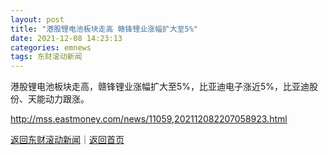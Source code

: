 ```yaml
---
layout: post
title: "港股锂电池板块走高 赣锋锂业涨幅扩大至5%"
date: 2021-12-08 14:23:13
categories: emnews
tags: 东财滚动新闻
---
```


港股锂电池板块走高，赣锋锂业涨幅扩大至5%，比亚迪电子涨近5%，比亚迪股份、天能动力跟涨。

<http://mss.eastmoney.com/news/11059,202112082207058923.html>

[返回东财滚动新闻](//finews.withounder.com/emnews/)｜[返回首页](//finews.withounder.com/)